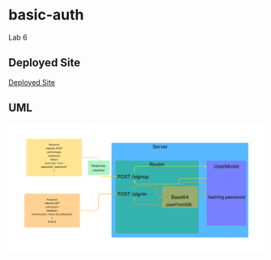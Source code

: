 # basic-auth
Lab 6

## Deployed Site

[Deployed Site](https://basic-auth-8aj2.onrender.com)

## UML

![image](/Lab_6_UML.png)
